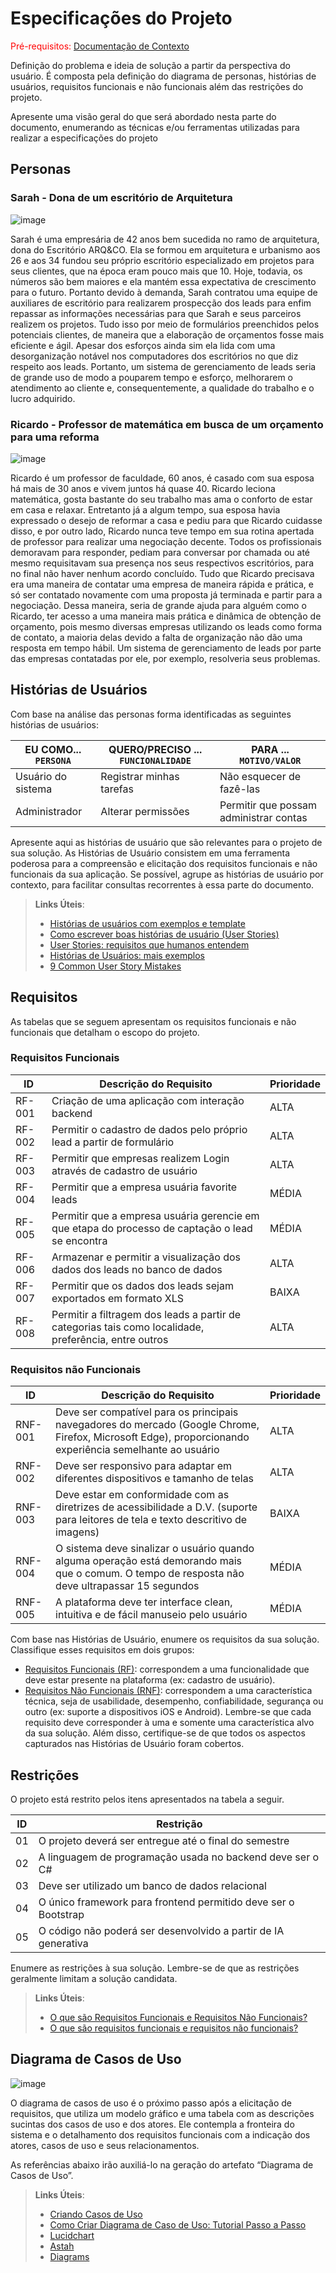 # Especificações do Projeto

<span style="color:red">Pré-requisitos: <a href="1-Documentação de Contexto.md"> Documentação de Contexto</a></span>

Definição do problema e ideia de solução a partir da perspectiva do usuário. É composta pela definição do  diagrama de personas, histórias de usuários, requisitos funcionais e não funcionais além das restrições do projeto.

Apresente uma visão geral do que será abordado nesta parte do documento, enumerando as técnicas e/ou ferramentas utilizadas para realizar a especificações do projeto

## Personas

### Sarah - Dona de um escritório de Arquitetura

![image](https://github.com/ICEI-PUC-Minas-PMV-ADS/pmv-ads-2023-2-e2-proj-int-t3-prospecta/assets/123324372/28a3f462-4955-434b-8f66-5ea7c11bc521)


Sarah é uma empresária de 42 anos bem sucedida no ramo de arquitetura, dona do Escritório ARQ&CO. Ela se formou em arquitetura e urbanismo aos 26 e aos 34 fundou seu próprio escritório especializado em projetos para seus clientes, que na época eram pouco mais que 10. Hoje, todavia, os números são bem maiores e ela mantém essa expectativa de crescimento para o futuro. Portanto devido à demanda, Sarah contratou uma equipe de auxiliares de escritório para realizarem prospecção dos leads para enfim repassar as informações necessárias para que Sarah e seus parceiros realizem os projetos. Tudo isso por meio de formulários preenchidos pelos potenciais clientes, de maneira que a elaboração de orçamentos fosse mais eficiente e ágil. Apesar dos esforços ainda sim ela lida com uma desorganização notável nos computadores dos escritórios no que diz respeito aos leads. Portanto, um sistema de gerenciamento de leads seria de grande uso de modo a pouparem tempo e esforço, melhorarem o atendimento ao cliente e, consequentemente, a qualidade do trabalho e o lucro adquirido.


### Ricardo - Professor de matemática em busca de um orçamento para uma reforma

![image](https://github.com/ICEI-PUC-Minas-PMV-ADS/pmv-ads-2023-2-e2-proj-int-t3-prospecta/assets/123324372/d586085c-172e-4ee1-9052-c265a15a20cd)

Ricardo é um professor de faculdade, 60 anos, é casado com sua esposa há mais de 30 anos e vivem juntos há quase 40. Ricardo leciona matemática, gosta bastante do seu trabalho mas ama o conforto de estar em casa e relaxar. Entretanto já a algum tempo, sua esposa havia expressado o desejo de reformar a casa e pediu para que Ricardo cuidasse disso, e por outro lado, Ricardo nunca teve tempo em sua rotina apertada de professor para realizar uma negociação decente. Todos os profissionais demoravam para responder, pediam para conversar por chamada ou até mesmo requisitavam sua presença nos seus respectivos escritórios, para no final não haver nenhum acordo concluído. Tudo que Ricardo precisava era uma maneira de contatar uma empresa de maneira rápida e prática, e só ser contatado novamente com uma proposta já terminada e partir para a negociação. Dessa maneira, seria de grande ajuda para alguém como o Ricardo, ter acesso a uma maneira mais prática e dinâmica de obtenção de orçamento, pois mesmo diversas empresas utilizando os leads como forma de contato, a maioria delas devido a falta de organização não dão uma resposta em tempo hábil. Um sistema de gerenciamento de leads por parte das empresas contatadas por ele, por exemplo, resolveria seus problemas.


## Histórias de Usuários

Com base na análise das personas forma identificadas as seguintes histórias de usuários:

|EU COMO... `PERSONA`| QUERO/PRECISO ... `FUNCIONALIDADE` |PARA ... `MOTIVO/VALOR`                 |
|--------------------|------------------------------------|----------------------------------------|
|Usuário do sistema  | Registrar minhas tarefas           | Não esquecer de fazê-las               |
|Administrador       | Alterar permissões                 | Permitir que possam administrar contas |

Apresente aqui as histórias de usuário que são relevantes para o projeto de sua solução. As Histórias de Usuário consistem em uma ferramenta poderosa para a compreensão e elicitação dos requisitos funcionais e não funcionais da sua aplicação. Se possível, agrupe as histórias de usuário por contexto, para facilitar consultas recorrentes à essa parte do documento.

> **Links Úteis**:
> - [Histórias de usuários com exemplos e template](https://www.atlassian.com/br/agile/project-management/user-stories)
> - [Como escrever boas histórias de usuário (User Stories)](https://medium.com/vertice/como-escrever-boas-users-stories-hist%C3%B3rias-de-usu%C3%A1rios-b29c75043fac)
> - [User Stories: requisitos que humanos entendem](https://www.luiztools.com.br/post/user-stories-descricao-de-requisitos-que-humanos-entendem/)
> - [Histórias de Usuários: mais exemplos](https://www.reqview.com/doc/user-stories-example.html)
> - [9 Common User Story Mistakes](https://airfocus.com/blog/user-story-mistakes/)

## Requisitos

As tabelas que se seguem apresentam os requisitos funcionais e não funcionais que detalham o escopo do projeto.

### Requisitos Funcionais

|ID    | Descrição do Requisito  | Prioridade |
|------|-----------------------------------------|----|
|RF-001| Criação de uma aplicação com interação  backend | ALTA |
|RF-002| Permitir o cadastro de dados pelo próprio lead a partir de formulário | ALTA |
|RF-003| Permitir que empresas realizem Login através de cadastro de usuário | ALTA |
|RF-004| Permitir que a empresa usuária favorite leads | MÉDIA |
|RF-005| Permitir que a empresa usuária gerencie em que etapa do processo de captação o lead se encontra | MÉDIA |
|RF-006| Armazenar e permitir a visualização dos dados dos leads no banco de dados | ALTA |
|RF-007| Permitir que os dados dos leads sejam exportados em formato XLS | BAIXA |
|RF-008| Permitir a filtragem dos leads a partir de categorias tais como localidade, preferência, entre outros | ALTA |

### Requisitos não Funcionais

|ID     | Descrição do Requisito  |Prioridade |
|-------|-------------------------|----|
|RNF-001| Deve ser compatível para os principais navegadores do mercado (Google Chrome, Firefox, Microsoft Edge), proporcionando experiência semelhante ao usuário | ALTA | 
|RNF-002| Deve ser responsivo para adaptar em diferentes dispositivos e tamanho de telas |  ALTA | 
|RNF-003| Deve estar em conformidade com as diretrizes de acessibilidade a D.V. (suporte para leitores de tela e texto descritivo de imagens) | BAIXA | 
|RNF-004| O sistema deve sinalizar o usuário quando alguma operação está demorando mais que o comum. O tempo de resposta não deve ultrapassar 15 segundos | MÉDIA |
|RNF-005|A plataforma deve ter interface clean, intuitiva e de fácil manuseio pelo usuário | MÉDIA |

Com base nas Histórias de Usuário, enumere os requisitos da sua solução. Classifique esses requisitos em dois grupos:

- [Requisitos Funcionais
 (RF)](https://pt.wikipedia.org/wiki/Requisito_funcional):
 correspondem a uma funcionalidade que deve estar presente na
  plataforma (ex: cadastro de usuário).
- [Requisitos Não Funcionais
  (RNF)](https://pt.wikipedia.org/wiki/Requisito_n%C3%A3o_funcional):
  correspondem a uma característica técnica, seja de usabilidade,
  desempenho, confiabilidade, segurança ou outro (ex: suporte a
  dispositivos iOS e Android).
Lembre-se que cada requisito deve corresponder à uma e somente uma
característica alvo da sua solução. Além disso, certifique-se de que
todos os aspectos capturados nas Histórias de Usuário foram cobertos.

## Restrições

O projeto está restrito pelos itens apresentados na tabela a seguir.

|ID| Restrição                                             |
|--|-------------------------------------------------------|
|01| O projeto deverá ser entregue até o final do semestre |
|02| A linguagem de programação usada no backend deve ser o C#|
|03| Deve ser utilizado um banco de dados relacional|
|04| O único framework para frontend permitido deve ser o Bootstrap|
|05| O código não poderá ser desenvolvido a partir de IA generativa|

Enumere as restrições à sua solução. Lembre-se de que as restrições geralmente limitam a solução candidata.

> **Links Úteis**:
> - [O que são Requisitos Funcionais e Requisitos Não Funcionais?](https://codificar.com.br/requisitos-funcionais-nao-funcionais/)
> - [O que são requisitos funcionais e requisitos não funcionais?](https://analisederequisitos.com.br/requisitos-funcionais-e-requisitos-nao-funcionais-o-que-sao/)

## Diagrama de Casos de Uso

![image](https://github.com/ICEI-PUC-Minas-PMV-ADS/pmv-ads-2023-2-e2-proj-int-t3-prospecta/assets/125296093/ff28f974-feae-4a7b-afb0-cf8c19885a3a)



O diagrama de casos de uso é o próximo passo após a elicitação de requisitos, que utiliza um modelo gráfico e uma tabela com as descrições sucintas dos casos de uso e dos atores. Ele contempla a fronteira do sistema e o detalhamento dos requisitos funcionais com a indicação dos atores, casos de uso e seus relacionamentos. 

As referências abaixo irão auxiliá-lo na geração do artefato “Diagrama de Casos de Uso”.

> **Links Úteis**:
> - [Criando Casos de Uso](https://www.ibm.com/docs/pt-br/elm/6.0?topic=requirements-creating-use-cases)
> - [Como Criar Diagrama de Caso de Uso: Tutorial Passo a Passo](https://gitmind.com/pt/fazer-diagrama-de-caso-uso.html/)
> - [Lucidchart](https://www.lucidchart.com/)
> - [Astah](https://astah.net/)
> - [Diagrams](https://app.diagrams.net/)
